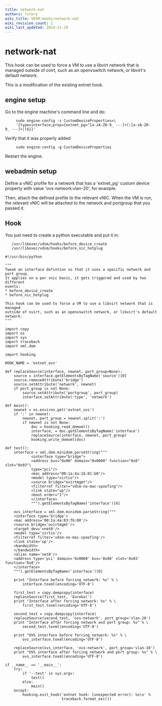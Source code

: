 ```yaml
---
title: network-nat
authors: rstory
wiki_title: VDSM-Hooks/network-nat
wiki_revision_count: 1
wiki_last_updated: 2014-11-19
---
```


# network-nat

This hook can be used to force a VM to use a libvirt network that is managed outside of ovirt, such as an openvswitch network, or libvirt's default network.

This is a modification of the existing extnet hook.

## engine setup

Go to the engine machine's command line and do:

         sudo engine-config -s CustomDeviceProperties=\
         '{type=interface;prop={extnet_pg=^[a-zA-Z0-9_ ---]+(:[a-zA-Z0-9_ ---]+|)$}}'

Verify that it was properly added

         sudo engine-config -g CustomDeviceProperties

Restart the engine.

## webadmin setup

Define a vNIC profile for a network that has a 'extnet_pg' custom device property with value 'ovs-network:vlan-20', for example.

Then, attach the defined profile to the relevant vNIC. When the VM is run, the relevant vNIC will be attached to the network and portgroup that you passed it.

## Hook

You just need to create a python executable and put it in:

       /usr/libexec/vdsm/hooks/before_device_create
       /usr/libexec/vdsm/hooks/before_nic_hotplug

    #!/usr/bin/python

    """
    Tweak an interface defintion so that it uses a specific network and port group.
    It applies on a per vnic basis, it gets triggered and used by two different
    events:
    * before_device_create
    * before_nic_hotplug

    This hook can be used to force a VM to use a libvirt network that is managed
    outside of ovirt, such as an openvswitch network, or libvirt's default network.
    """

    import copy
    import os
    import sys
    import traceback
    import xml.dom

    import hooking

    HOOK_NAME = 'extnet_ovs'

    def replaceSource(interface, newnet, port_group=None):
        source = interface.getElementsByTagName('source')[0]
        source.removeAttribute('bridge')
        source.setAttribute('network', newnet)
        if port_group is not None:
            source.setAttribute('portgroup', port_group)
            interface.setAttribute('type', 'network')

    def main():
        newnet = os.environ.get('extnet_ovs')
        if ':' in newnet:
            newnet, port_group = newnet.split(':')
            if newnet is not None:
                doc = hooking.read_domxml()
                interface, = doc.getElementsByTagName('interface')
                replaceSource(interface, newnet, port_group)
                hooking.write_domxml(doc)

    def test():
        interface = xml.dom.minidom.parseString("""
                <interface type="bridge">
                <address bus="0x00" domain="0x0000" function="0x0" slot="0x03"\
                type="pci"/>
                <mac address="00:1a:4a:16:01:b0"/>
                <model type="virtio"/>
                <source bridge="ovirtmgmt"/>
                <filterref filter="vdsm-no-mac-spoofing"/>
                <link state="up"/>
                <boot order="1"/>
                </interface>
                """).getElementsByTagName('interface')[0]

        ovs_interface = xml.dom.minidom.parseString("""
        <interface type='bridge'>
        <mac address='00:1a:4a:83:fb:00'/>
        <source bridge='ovirtmgmt'/>
        <target dev='vnet0'/>
        <model type='virtio'/>
        <filterref filter='vdsm-no-mac-spoofing'/>
        <link state='up'/>
        <bandwidth>
        </bandwidth>
        <alias name='net0'/>
        <address type='pci' domain='0x0000' bus='0x00' slot='0x03' function='0x0'/>
        </interface>
        """).getElementsByTagName('interface')[0]

        print "Interface before forcing network: %s" % \
            interface.toxml(encoding='UTF-8')

        first_test = copy.deepcopy(interface)
        replaceSource(first_test, 'Eureka!')
        print "Interface after forcing network: %s" % \
            first_test.toxml(encoding='UTF-8')

        second_test = copy.deepcopy(interface)
        replaceSource(second_test, 'ovs-network', port_group='vlan-20')
        print "Interface after forcing network and port group: %s" % \
            second_test.toxml(encoding='UTF-8')

        print "OVS interface before forcing network: %s" % \
            ovs_interface.toxml(encoding='UTF-8')

        replaceSource(ovs_interface, 'ovs-network', port_group='vlan-10')
        print "OVS interface after forcing network and port group: %s" % \
            ovs_interface.toxml(encoding='UTF-8')

    if __name__ == '__main__':
        try:
            if '--test' in sys.argv:
                test()
            else:
                main()
        except:
            hooking.exit_hook('extnet hook: [unexpected error]: %s\n' %
                              traceback.format_exc())
